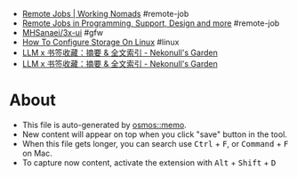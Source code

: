 - [Remote Jobs | Working Nomads](https://www.workingnomads.com/jobs) #remote-job
- [Remote Jobs in Programming, Support, Design and more](https://remotive.com/) #remote-job
- [MHSanaei/3x-ui](https://github.com/MHSanaei/3x-ui) #gfw
- [How To Configure Storage On Linux](https://embeddedprojects101.com/the-beginners-guide-to-linux-storage-configuration/) #linux
- [LLM x 书签收藏：摘要 & 全文索引 - Nekonull's Garden](https://nekonull.me/posts/llm_x_bookmark/)
- [LLM x 书签收藏：摘要 & 全文索引 - Nekonull's Garden](https://nekonull.me/posts/llm_x_bookmark/)

# About

- This file is auto-generated by [osmos::memo](https://github.com/osmoscraft/osmosmemo).
- New content will appear on top when you click "save" button in the tool.
- When this file gets longer, you can search use <kbd>Ctrl</kbd> + <kbd>F</kbd>, or <kbd>Command</kbd> + <kbd>F</kbd> on Mac.
- To capture now content, activate the extension with <kbd>Alt</kbd> + <kbd>Shift</kbd> + <kbd>D</kbd>
